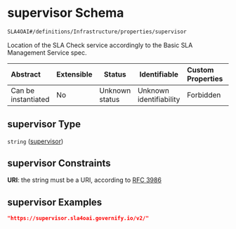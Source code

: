 # supervisor Schema

```txt
SLA4OAI#/definitions/Infrastructure/properties/supervisor
```

Location of the SLA Check service accordingly to the Basic SLA Management Service spec.


| Abstract            | Extensible | Status         | Identifiable            | Custom Properties | Additional Properties | Access Restrictions | Defined In                                                                       |
| :------------------ | ---------- | -------------- | ----------------------- | :---------------- | --------------------- | ------------------- | -------------------------------------------------------------------------------- |
| Can be instantiated | No         | Unknown status | Unknown identifiability | Forbidden         | Allowed               | none                | [SLA4OAI.schema.json\*](../../../out/SLA4OAI.schema.json "open original schema") |

## supervisor Type

`string` ([supervisor](sla4oai-definitions-infrastructure-properties-supervisor.md))

## supervisor Constraints

**URI**: the string must be a URI, according to [RFC 3986](https://tools.ietf.org/html/rfc4291 "check the specification")

## supervisor Examples

```json
"https://supervisor.sla4oai.governify.io/v2/"
```
